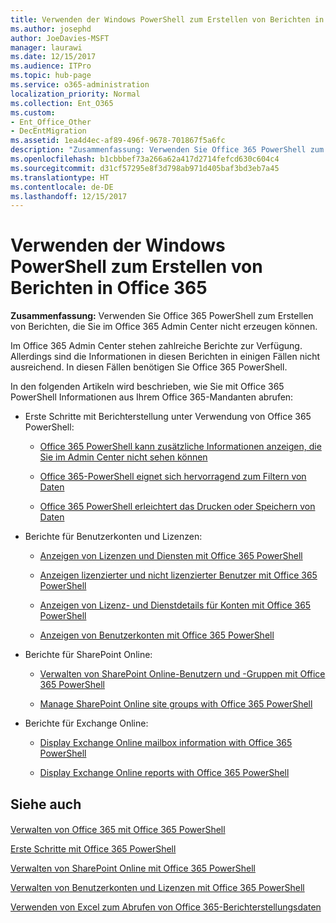 ```yaml
---
title: Verwenden der Windows PowerShell zum Erstellen von Berichten in Office 365
ms.author: josephd
author: JoeDavies-MSFT
manager: laurawi
ms.date: 12/15/2017
ms.audience: ITPro
ms.topic: hub-page
ms.service: o365-administration
localization_priority: Normal
ms.collection: Ent_O365
ms.custom:
- Ent_Office_Other
- DecEntMigration
ms.assetid: 1ea4d4ec-af89-496f-9678-701867f5a6fc
description: "Zusammenfassung: Verwenden Sie Office 365 PowerShell zum Erstellen von Berichten, die Sie im Office 365 Admin Center nicht erzeugen können."
ms.openlocfilehash: b1cbbbef73a266a62a417d2714fefcd630c604c4
ms.sourcegitcommit: d31cf57295e8f3d798ab971d405baf3bd3eb7a45
ms.translationtype: HT
ms.contentlocale: de-DE
ms.lasthandoff: 12/15/2017
---
```

# <a name="use-windows-powershell-to-create-reports-in-office-365"></a>Verwenden der Windows PowerShell zum Erstellen von Berichten in Office 365

 **Zusammenfassung:** Verwenden Sie Office 365 PowerShell zum Erstellen von Berichten, die Sie im Office 365 Admin Center nicht erzeugen können.
  
Im Office 365 Admin Center stehen zahlreiche Berichte zur Verfügung. Allerdings sind die Informationen in diesen Berichten in einigen Fällen nicht ausreichend. In diesen Fällen benötigen Sie Office 365 PowerShell.
  
In den folgenden Artikeln wird beschrieben, wie Sie mit Office 365 PowerShell Informationen aus Ihrem Office 365-Mandanten abrufen:
  
- Erste Schritte mit Berichterstellung unter Verwendung von Office 365 PowerShell:
    
  - [Office 365 PowerShell kann zusätzliche Informationen anzeigen, die Sie im Admin Center nicht sehen können](https://technet.microsoft.com/library/dn568034.aspx#reveal)
    
  - [Office 365-PowerShell eignet sich hervorragend zum Filtern von Daten](https://technet.microsoft.com/library/dn568034.aspx#filter)
    
  - [Office 365 PowerShell erleichtert das Drucken oder Speichern von Daten](https://technet.microsoft.com/library/dn568034.aspx#printsave)
    
- Berichte für Benutzerkonten und Lizenzen:
    
  - [Anzeigen von Lizenzen und Diensten mit Office 365 PowerShell](view-licenses-and-services-with-office-365-powershell.md)
    
  - [Anzeigen lizenzierter und nicht lizenzierter Benutzer mit Office 365 PowerShell](view-licensed-and-unlicensed-users-with-office-365-powershell.md)
    
  - [Anzeigen von Lizenz- und Dienstdetails für Konten mit Office 365 PowerShell](view-account-license-and-service-details-with-office-365-powershell.md)
    
  - [Anzeigen von Benutzerkonten mit Office 365 PowerShell](view-user-accounts-with-office-365-powershell.md)
    
- Berichte für SharePoint Online:
    
  - [Verwalten von SharePoint Online-Benutzern und -Gruppen mit Office 365 PowerShell]((http://technet.microsoft.com/library/9680af2e-a965-4e62-92ee-da72105c7800.aspx))
    
  - [Manage SharePoint Online site groups with Office 365 PowerShell]((http://technet.microsoft.com/library/122f4099-c78d-4cce-bab0-4343b04596ae.aspx))
    
- Berichte für Exchange Online:
    
  - [Display Exchange Online mailbox information with Office 365 PowerShell]((http://technet.microsoft.com/library/13843002-56ca-4b75-81c5-84386522b01b.aspx))
    
  - [Display Exchange Online reports with Office 365 PowerShell]((http://technet.microsoft.com/library/4873a063-9fc4-4ed9-826a-6e935fef61d4.aspx))
    
## <a name="see-also"></a>Siehe auch

#### 

[Verwalten von Office 365 mit Office 365 PowerShell](manage-office-365-with-office-365-powershell.md)
  
[Erste Schritte mit Office 365 PowerShell](getting-started-with-office-365-powershell.md)
  
[Verwalten von SharePoint Online mit Office 365 PowerShell](manage-sharepoint-online-with-office-365-powershell.md)
  
[Verwalten von Benutzerkonten und Lizenzen mit Office 365 PowerShell](manage-user-accounts-and-licenses-with-office-365-powershell.md)
  
[Verwenden von Excel zum Abrufen von Office 365-Berichterstellungsdaten](using-excel-to-retrieve-office-365-reporting-data.md)

